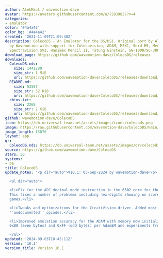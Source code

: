 ```yaml
---
author: AlekMaul / wavemotion-dave
avatar: https://avatars.githubusercontent.com/u/75039837?v=4
categories:
- emulator
color: '#4a4a42'
color_bg: '#4a4a42'
created: '2021-11-09T21:09:48Z'
description: ColecoDS - An Emulator for the DS/DSi. Original port by Alekmaul. Phoenix-Edition
  by Wavemotion with support for Colecovision, ADAM, MSX1, Sord-M5, Memotech MTX,
  Spectravision SVI, Hanimex Pencil II, Tatung Einstein, SG-1000/SC-3000 and the Creativision.
download_page: https://github.com/wavemotion-dave/ColecoDS/releases
downloads:
  ColecoDS.nds:
    size: 1441280
    size_str: 1 MiB
    url: https://github.com/wavemotion-dave/ColecoDS/releases/download/10.1/ColecoDS.nds
  README.md:
    size: 53557
    size_str: 52 KiB
    url: https://github.com/wavemotion-dave/ColecoDS/releases/download/10.1/README.md
  cbios.txt:
    size: 2265
    size_str: 2 KiB
    url: https://github.com/wavemotion-dave/ColecoDS/releases/download/10.1/cbios.txt
github: wavemotion-dave/ColecoDS
icon: https://db.universal-team.net/assets/images/icons/colecods.png
image: https://raw.githubusercontent.com/wavemotion-dave/ColecoDS/main/arm9/gfx_data/pdev_tbg0.png
image_length: 15870
layout: app
qr:
  ColecoDS.nds: https://db.universal-team.net/assets/images/qr/colecods-nds.png
source: https://github.com/wavemotion-dave/ColecoDS
stars: 36
systems:
- DS
title: ColecoDS
update_notes: '<p dir="auto">V10.1: 03-Sep-2024 by wavemotion-dave</p>

  <ul dir="auto">

  <li>Fix for the ADC decimal-mode instruction in the 6502 core for the CreatiVision.
  This fixes a number of problems including hex-digits showing on scores for some
  games.</li>

  <li>Tweaks and optimizations for the CreatiVision driver. Added most of the common/stable
  ''undocumented'' opcodes.</li>

  <li>Improved emulation accuracy for the ADAM with memory now initialized to alternating
  0x00 (even bytes) and 0xFF (odd bytes) per AdamEM and experiments from Shawn Merrick.</li>

  </ul>'
updated: '2024-09-03T10:45:11Z'
version: '10.1'
version_title: Version 10.1
---
```

